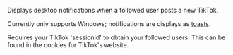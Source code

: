 Displays desktop notifications when a followed user posts a new TikTok.

Currently only supports Windows; notifications are displays as [toasts](https://learn.microsoft.com/en-us/windows/apps/design/shell/tiles-and-notifications/adaptive-interactive-toasts).

Requires your TikTok 'sessionid' to obtain your followed users. This can be found in the cookies for TikTok's website.
